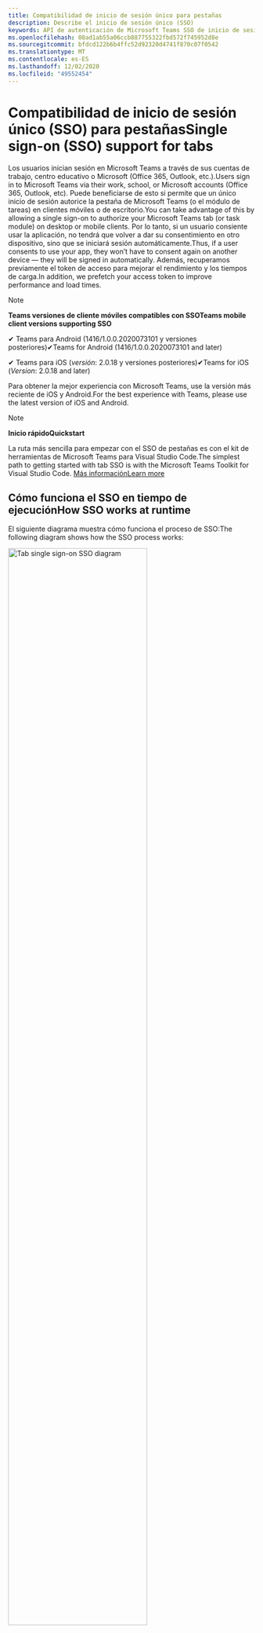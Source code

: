 ```yaml
---
title: Compatibilidad de inicio de sesión único para pestañas
description: Describe el inicio de sesión único (SSO)
keywords: API de autenticación de Microsoft Teams SSO de inicio de sesión único de AAD
ms.openlocfilehash: 08ad1ab55a06ccb887755322fbd572f745952d8e
ms.sourcegitcommit: bfdcd122b6b4ffc52d92320d4741f870c07f0542
ms.translationtype: MT
ms.contentlocale: es-ES
ms.lasthandoff: 12/02/2020
ms.locfileid: "49552454"
---
```

# <a name="single-sign-on-sso-support-for-tabs"></a><span data-ttu-id="e0be3-104">Compatibilidad de inicio de sesión único (SSO) para pestañas</span><span class="sxs-lookup"><span data-stu-id="e0be3-104">Single sign-on (SSO) support for tabs</span></span>

<span data-ttu-id="e0be3-105">Los usuarios inician sesión en Microsoft Teams a través de sus cuentas de trabajo, centro educativo o Microsoft (Office 365, Outlook, etc.).</span><span class="sxs-lookup"><span data-stu-id="e0be3-105">Users sign in to Microsoft Teams via their work, school, or Microsoft accounts (Office 365, Outlook, etc).</span></span> <span data-ttu-id="e0be3-106">Puede beneficiarse de esto si permite que un único inicio de sesión autorice la pestaña de Microsoft Teams (o el módulo de tareas) en clientes móviles o de escritorio.</span><span class="sxs-lookup"><span data-stu-id="e0be3-106">You can take advantage of this by allowing a single sign-on to authorize your Microsoft Teams tab (or task module) on desktop or mobile clients.</span></span> <span data-ttu-id="e0be3-107">Por lo tanto, si un usuario consiente usar la aplicación, no tendrá que volver a dar su consentimiento en otro dispositivo, sino que se iniciará sesión automáticamente.</span><span class="sxs-lookup"><span data-stu-id="e0be3-107">Thus, if a user consents to use your app, they won’t have to consent again on another device — they will be signed in automatically.</span></span> <span data-ttu-id="e0be3-108">Además, recuperamos previamente el token de acceso para mejorar el rendimiento y los tiempos de carga.</span><span class="sxs-lookup"><span data-stu-id="e0be3-108">In addition, we prefetch your access token to improve performance and load times.</span></span>

>[!NOTE]
> <span data-ttu-id="e0be3-109">**Teams versiones de cliente móviles compatibles con SSO**</span><span class="sxs-lookup"><span data-stu-id="e0be3-109">**Teams mobile client versions supporting SSO**</span></span>  
>
> <span data-ttu-id="e0be3-110">✔ Teams para Android (1416/1.0.0.2020073101 y versiones posteriores)</span><span class="sxs-lookup"><span data-stu-id="e0be3-110">✔Teams for Android (1416/1.0.0.2020073101 and later)</span></span>
>
> <span data-ttu-id="e0be3-111">✔ Teams para iOS (_versión_: 2.0.18 y versiones posteriores)</span><span class="sxs-lookup"><span data-stu-id="e0be3-111">✔Teams for iOS (_Version_: 2.0.18 and later)</span></span>  
>
> <span data-ttu-id="e0be3-112">Para obtener la mejor experiencia con Microsoft Teams, use la versión más reciente de iOS y Android.</span><span class="sxs-lookup"><span data-stu-id="e0be3-112">For the best experience with Teams, please use the latest version of iOS and Android.</span></span>

>[!NOTE]
> <span data-ttu-id="e0be3-113">**Inicio rápido**</span><span class="sxs-lookup"><span data-stu-id="e0be3-113">**Quickstart**</span></span>  
>
> <span data-ttu-id="e0be3-114">La ruta más sencilla para empezar con el SSO de pestañas es con el kit de herramientas de Microsoft Teams para Visual Studio Code.</span><span class="sxs-lookup"><span data-stu-id="e0be3-114">The simplest path to getting started with tab SSO is with the Microsoft Teams Toolkit for Visual Studio Code.</span></span> [<span data-ttu-id="e0be3-115">Más información</span><span class="sxs-lookup"><span data-stu-id="e0be3-115">Learn more</span></span>](../../../toolkit/visual-studio-code-tab-sso.md)


## <a name="how-sso-works-at-runtime"></a><span data-ttu-id="e0be3-116">Cómo funciona el SSO en tiempo de ejecución</span><span class="sxs-lookup"><span data-stu-id="e0be3-116">How SSO works at runtime</span></span>

<span data-ttu-id="e0be3-117">El siguiente diagrama muestra cómo funciona el proceso de SSO:</span><span class="sxs-lookup"><span data-stu-id="e0be3-117">The following diagram shows how the SSO process works:</span></span>

<!-- markdownlint-disable MD033 -->
<img src="~/assets/images/tabs/tabs-sso-diagram.png" alt="Tab single sign-on SSO diagram" width="75%"/>

1. <span data-ttu-id="e0be3-118">En la pestaña, se realiza una llamada de JavaScript `getAuthToken()` .</span><span class="sxs-lookup"><span data-stu-id="e0be3-118">In the tab, a JavaScript call is made to `getAuthToken()`.</span></span> <span data-ttu-id="e0be3-119">Esto indica a teams que debe obtener un token de autenticación para la aplicación de pestañas.</span><span class="sxs-lookup"><span data-stu-id="e0be3-119">This tells Teams to obtain an authentication token for the tab application.</span></span>
2. <span data-ttu-id="e0be3-120">Si esta es la primera vez que el usuario actual ha usado la aplicación de pestañas, se le pedirá una solicitud de consentimiento (si se requiere consentimiento) o para controlar la autenticación de paso a través (por ejemplo, la autenticación en dos fases).</span><span class="sxs-lookup"><span data-stu-id="e0be3-120">If this is the first time the current user has used your tab application, there will be a request prompt to consent (if consent is required) or to handle step-up authentication (such as two-factor authentication).</span></span>
3. <span data-ttu-id="e0be3-121">Microsoft Teams solicita el token de aplicación de pestañas del punto de conexión de Azure AD para el usuario actual.</span><span class="sxs-lookup"><span data-stu-id="e0be3-121">Teams requests the tab application token from the Azure AD endpoint for the current user.</span></span>
4. <span data-ttu-id="e0be3-122">Azure AD envía el token de aplicación de la pestaña a la aplicación Teams.</span><span class="sxs-lookup"><span data-stu-id="e0be3-122">Azure AD sends the tab application token to the Teams application.</span></span>
5. <span data-ttu-id="e0be3-123">Microsoft Teams envía el token de la aplicación de la pestaña como parte del objeto de resultado devuelto por la `getAuthToken()` llamada.</span><span class="sxs-lookup"><span data-stu-id="e0be3-123">Teams sends the tab application token to the tab as part of the result object returned by the `getAuthToken()` call.</span></span>
6. <span data-ttu-id="e0be3-124">El token se analizará en la aplicación de pestañas, a través de JavaScript, para extraer la información necesaria, como la dirección de correo electrónico del usuario.</span><span class="sxs-lookup"><span data-stu-id="e0be3-124">The token will be parsed in the tab application, via JavaScript, to extract the needed information, such as the user's email address.</span></span>

> [!NOTE]
> <span data-ttu-id="e0be3-125">El `getAuthToken()` solo es válido para conformar a un conjunto limitado de API de nivel de usuario (email, Profile, offline_access y OpenID) y no para más ámbitos de Microsoft Graph, como `User.Read` o `Mail.Read` .</span><span class="sxs-lookup"><span data-stu-id="e0be3-125">The `getAuthToken()` is only valid for consenting to a limited set of user-level APIs — email, profile, offline_access and OpenId — and not for further Microsoft Graph scopes such as `User.Read` or `Mail.Read`.</span></span> <span data-ttu-id="e0be3-126">Consulte nuestra sección al final de este documento para obtener soluciones alternativas si necesita [ámbitos de gráficos adicionales](#apps-that-require-additional-microsoft-graph-scopes).</span><span class="sxs-lookup"><span data-stu-id="e0be3-126">See our section at the end of this document for suggested workarounds if you require [additional Graph scopes](#apps-that-require-additional-microsoft-graph-scopes).</span></span>

<span data-ttu-id="e0be3-127">La API de SSO también funcionará en [módulos de tareas](../../../task-modules-and-cards/what-are-task-modules.md) que incrusten contenido Web.</span><span class="sxs-lookup"><span data-stu-id="e0be3-127">The SSO API will also work in [Task Modules](../../../task-modules-and-cards/what-are-task-modules.md) that embed web content.</span></span>

## <a name="develop-an-sso-microsoft-teams-tab"></a><span data-ttu-id="e0be3-128">Desarrollar una pestaña de Microsoft Teams de SSO</span><span class="sxs-lookup"><span data-stu-id="e0be3-128">Develop an SSO Microsoft Teams tab</span></span>

<span data-ttu-id="e0be3-129">En esta sección se describen las tareas necesarias para crear una pestaña de Microsoft teams que use SSO.</span><span class="sxs-lookup"><span data-stu-id="e0be3-129">This section describes the tasks involved in creating a Teams tab that uses SSO.</span></span> <span data-ttu-id="e0be3-130">Estas tareas se describen a continuación: independiente del marco y del idioma.</span><span class="sxs-lookup"><span data-stu-id="e0be3-130">These tasks are described here are language- and framework-agnostic.</span></span>

### <a name="1-create-your-azure-active-directory-azure-ad-application"></a><span data-ttu-id="e0be3-131">1. crear la aplicación de Azure Active Directory (Azure AD)</span><span class="sxs-lookup"><span data-stu-id="e0be3-131">1. Create your Azure Active Directory (Azure AD) application</span></span>

#### <a name="registering-your-application-in-theazure-ad-portal-overview"></a><span data-ttu-id="e0be3-132">Registrar la aplicación en el[portal de Azure ad](https://azure.microsoft.com/features/azure-portal/) información general:</span><span class="sxs-lookup"><span data-stu-id="e0be3-132">Registering your application in the[Azure AD portal](https://azure.microsoft.com/features/azure-portal/) overview:</span></span>

1. <span data-ttu-id="e0be3-133">Obtener el [identificador de la aplicación de Azure ad](/azure/active-directory/develop/howto-create-service-principal-portal#get-values-for-signing-in).</span><span class="sxs-lookup"><span data-stu-id="e0be3-133">Get your [Azure AD Application ID](/azure/active-directory/develop/howto-create-service-principal-portal#get-values-for-signing-in).</span></span>
2. <span data-ttu-id="e0be3-134">Especifique los permisos que necesita la aplicación para el punto de conexión de Azure AD y, opcionalmente, Microsoft Graph.</span><span class="sxs-lookup"><span data-stu-id="e0be3-134">Specify the permissions that your application needs for the Azure AD endpoint and, optionally, Microsoft Graph.</span></span>
3. <span data-ttu-id="e0be3-135">[Conceda permisos](/azure/active-directory/develop/howto-create-service-principal-portal#configure-access-policies-on-resources) para equipos de escritorio, Web y aplicaciones móviles de Microsoft Teams.</span><span class="sxs-lookup"><span data-stu-id="e0be3-135">[Grant permissions](/azure/active-directory/develop/howto-create-service-principal-portal#configure-access-policies-on-resources) for Teams desktop, web, and mobile applications.</span></span>
4. <span data-ttu-id="e0be3-136">Autorice previamente a los equipos seleccionando el botón **Agregar un ámbito** y, en el panel que se abre, escriba `access_as_user` como **nombre del ámbito**.</span><span class="sxs-lookup"><span data-stu-id="e0be3-136">Pre-authorize Teams by selecting the **Add a scope** button and in the panel that opens, enter `access_as_user` as the **Scope name**.</span></span>

> [!NOTE]
> <span data-ttu-id="e0be3-137">Hay algunas restricciones importantes que debe tener en cuenta:</span><span class="sxs-lookup"><span data-stu-id="e0be3-137">There are some important restrictions you should be aware of:</span></span>
>
> * <span data-ttu-id="e0be3-138">Solo se admiten los permisos de la API de Microsoft Graph en el nivel de usuario, por ejemplo, email, Profile, offline_access, OpenId.</span><span class="sxs-lookup"><span data-stu-id="e0be3-138">We only support user-level Microsoft Graph API permissions, i.e., email, profile, offline_access, OpenId.</span></span> <span data-ttu-id="e0be3-139">Si necesita acceso a otros ámbitos de Microsoft Graph (como `User.Read` o `Mail.Read` ), vea nuestra [solución alternativa](#apps-that-require-additional-microsoft-graph-scopes) al final de esta documentación.</span><span class="sxs-lookup"><span data-stu-id="e0be3-139">If you need access to other Microsoft Graph scopes (such as `User.Read` or `Mail.Read`), see our [recommended workaround](#apps-that-require-additional-microsoft-graph-scopes) at the end of this documentation.</span></span>
> * <span data-ttu-id="e0be3-140">Es importante que el nombre de dominio de la aplicación sea el mismo que el nombre de dominio que ha registrado para la aplicación de Azure AD.</span><span class="sxs-lookup"><span data-stu-id="e0be3-140">It's important that your application's domain name is the same as the domain name you've registering for your Azure AD application.</span></span>
> * <span data-ttu-id="e0be3-141">Actualmente no se admiten varios dominios por aplicación.</span><span class="sxs-lookup"><span data-stu-id="e0be3-141">We don't currently support multiple domains per app.</span></span>
> * <span data-ttu-id="e0be3-142">No se admiten aplicaciones que usan el `azurewebsites.net` dominio porque es demasiado común y pueden ser un riesgo para la seguridad.</span><span class="sxs-lookup"><span data-stu-id="e0be3-142">We don't support applications that use the `azurewebsites.net` domain because it is too common and may be a security risk.</span></span> <span data-ttu-id="e0be3-143">Sin embargo, estamos buscando activamente quitar esta restricción.</span><span class="sxs-lookup"><span data-stu-id="e0be3-143">However, we're actively seeking to remove this restriction.</span></span>

#### <a name="registering-your-app-through-the-azure-active-directory-portal-in-depth"></a><span data-ttu-id="e0be3-144">Registrar la aplicación a través de Azure Active Directory portal en profundidad:</span><span class="sxs-lookup"><span data-stu-id="e0be3-144">Registering your app through the Azure Active Directory portal in-depth:</span></span>

1. <span data-ttu-id="e0be3-145">Registre una nueva aplicación en el portal de [registro de aplicaciones de Azure Active Directory](https://go.microsoft.com/fwlink/?linkid=2083908) .</span><span class="sxs-lookup"><span data-stu-id="e0be3-145">Register a new application in the [Azure Active Directory – App Registrations](https://go.microsoft.com/fwlink/?linkid=2083908) portal.</span></span>
2. <span data-ttu-id="e0be3-146">Seleccione **registro nuevo** y, en la *Página registrar una aplicación*, establezca los siguientes valores:</span><span class="sxs-lookup"><span data-stu-id="e0be3-146">Select **New Registration** and on the *register an application page*, set following values:</span></span>
    * <span data-ttu-id="e0be3-147">Establezca el **nombre** en el nombre de la aplicación.</span><span class="sxs-lookup"><span data-stu-id="e0be3-147">Set **name** to your app name.</span></span>
    * <span data-ttu-id="e0be3-148">Elija los **tipos de cuenta admitidos** (funcionará cualquier tipo de cuenta) ¹</span><span class="sxs-lookup"><span data-stu-id="e0be3-148">Choose the **supported account types** (any account type will work) ¹</span></span>
    * <span data-ttu-id="e0be3-149">Deje **URI de redireccionamiento** vacía.</span><span class="sxs-lookup"><span data-stu-id="e0be3-149">Leave **Redirect URI** empty.</span></span>
    * <span data-ttu-id="e0be3-150">Elija **Registrar**.</span><span class="sxs-lookup"><span data-stu-id="e0be3-150">Choose **Register**.</span></span>
3. <span data-ttu-id="e0be3-151">En la página información general, copie y guarde el identificador de la **aplicación (cliente)**.</span><span class="sxs-lookup"><span data-stu-id="e0be3-151">On the overview page, copy and save the **Application (client) ID**.</span></span> <span data-ttu-id="e0be3-152">Lo necesitará más adelante al actualizar el manifiesto de aplicación de Teams.</span><span class="sxs-lookup"><span data-stu-id="e0be3-152">You’ll need it later when updating your Teams application manifest.</span></span>
4. <span data-ttu-id="e0be3-153">En **Administrar**, seleccione **Exponer una API**</span><span class="sxs-lookup"><span data-stu-id="e0be3-153">Under **Manage**, select **Expose an API**.</span></span> 
5. <span data-ttu-id="e0be3-154">Seleccione el vínculo **establecer** para generar el URI del identificador de aplicación con el formato de `api://{AppID}` .</span><span class="sxs-lookup"><span data-stu-id="e0be3-154">Select the **Set** link to generate the Application ID URI in the form of `api://{AppID}`.</span></span> <span data-ttu-id="e0be3-155">Inserte el nombre de dominio completo (con una barra diagonal "/" anexada al final) entre las dos barras diagonales y el GUID.</span><span class="sxs-lookup"><span data-stu-id="e0be3-155">Insert your fully qualified domain name (with a forward slash "/" appended to the end) between the double forward slashes and the GUID.</span></span> <span data-ttu-id="e0be3-156">El identificador completo debe tener el siguiente formato: `api://fully-qualified-domain-name.com/{AppID}` ²</span><span class="sxs-lookup"><span data-stu-id="e0be3-156">The entire ID should have the form of: `api://fully-qualified-domain-name.com/{AppID}` ²</span></span>
    * <span data-ttu-id="e0be3-157">por ejemplo: `api://subdomain.example.com/00000000-0000-0000-0000-000000000000` .</span><span class="sxs-lookup"><span data-stu-id="e0be3-157">ex: `api://subdomain.example.com/00000000-0000-0000-0000-000000000000`.</span></span>
    
    <span data-ttu-id="e0be3-158">El nombre de dominio completo es el nombre de dominio inteligible desde el que se sirve la aplicación.</span><span class="sxs-lookup"><span data-stu-id="e0be3-158">The fully qualified domain name is the human readable domain name from which your app is served.</span></span> <span data-ttu-id="e0be3-159">Si usa un servicio de túnel como ngrok, tendrá que actualizar este valor siempre que cambie el subdominio ngrok.</span><span class="sxs-lookup"><span data-stu-id="e0be3-159">If you are using a tunneling service such as ngrok, you will need to update     this value whenever your ngrok subdomain changes.</span></span> 
6. <span data-ttu-id="e0be3-160">Seleccione el botón **Agregar un ámbito**</span><span class="sxs-lookup"><span data-stu-id="e0be3-160">Select the **Add a scope** button.</span></span> <span data-ttu-id="e0be3-161">En el panel que se abre, escriba `access_as_user` como el **Nombre de ámbito**.</span><span class="sxs-lookup"><span data-stu-id="e0be3-161">In the panel that opens, enter `access_as_user` as the **Scope name**.</span></span>
7. <span data-ttu-id="e0be3-162">**¿Establecer quién puede conceder autorización?** para`Admins and users`</span><span class="sxs-lookup"><span data-stu-id="e0be3-162">Set **Who can consent?** to `Admins and users`</span></span>
8. <span data-ttu-id="e0be3-163">Rellene los campos para configurar las solicitudes de consentimiento del usuario y el administrador con valores que sean apropiados para el `access_as_user` ámbito:</span><span class="sxs-lookup"><span data-stu-id="e0be3-163">Fill in the fields for configuring the admin and user consent prompts with values that are appropriate for the `access_as_user` scope:</span></span>
    * <span data-ttu-id="e0be3-164">**Título de consentimiento de administración:** Los equipos pueden tener acceso al perfil del usuario.</span><span class="sxs-lookup"><span data-stu-id="e0be3-164">**Admin consent title:** Teams can access the user’s profile.</span></span>
    * <span data-ttu-id="e0be3-165">**Descripción del consentimiento del administrador**: permite a los equipos llamar a las API Web de la aplicación como el usuario actual.</span><span class="sxs-lookup"><span data-stu-id="e0be3-165">**Admin consent description**: Allows Teams to call the app’s web APIs as the current user.</span></span>
    * <span data-ttu-id="e0be3-166">**Título de consentimiento del usuario**: Microsoft Teams puede tener acceso al perfil de usuario y realizar solicitudes en nombre del usuario.</span><span class="sxs-lookup"><span data-stu-id="e0be3-166">**User consent title**: Teams can access the user profile and make requests on the user's behalf.</span></span>
    * <span data-ttu-id="e0be3-167">**Descripción del consentimiento del usuario:** Habilite Microsoft Teams para que llame a las API de esta aplicación con los mismos derechos que el usuario.</span><span class="sxs-lookup"><span data-stu-id="e0be3-167">**User consent description:** Enable Teams to call this app’s APIs with the same rights as the user.</span></span>
9. <span data-ttu-id="e0be3-168">Asegurarse de que el **Estado** está establecido en **habilitado**</span><span class="sxs-lookup"><span data-stu-id="e0be3-168">Ensure that **State** is set to **Enabled**</span></span>
10. <span data-ttu-id="e0be3-169">Seleccione el botón **Agregar ámbito** para guardar</span><span class="sxs-lookup"><span data-stu-id="e0be3-169">Select the **Add scope** button to save</span></span> 
    * <span data-ttu-id="e0be3-170">La parte de dominio del **nombre de ámbito** que se muestra justo debajo del campo de texto debe coincidir automáticamente con el URI del **identificador de aplicación** establecido en el paso anterior, `/access_as_user` que se ha anexado al final:</span><span class="sxs-lookup"><span data-stu-id="e0be3-170">The domain part of the **Scope name** displayed just below the text field should automatically match the **Application ID** URI set in the previous step, with `/access_as_user` appended to the end:</span></span>
        * `api://subdomain.example.com/00000000-0000-0000-0000-000000000000/access_as_user`
11. <span data-ttu-id="e0be3-171">En la sección **aplicaciones cliente autorizadas** , identifique las aplicaciones que desea autorizar para la aplicación Web de la aplicación.</span><span class="sxs-lookup"><span data-stu-id="e0be3-171">In the **Authorized client applications** section, identify the applications that you want to authorize for your app’s web application.</span></span> <span data-ttu-id="e0be3-172">Seleccione *Agregar una aplicación cliente*.</span><span class="sxs-lookup"><span data-stu-id="e0be3-172">Select *Add a client application*.</span></span> <span data-ttu-id="e0be3-173">Escriba cada uno de los siguientes identificadores de cliente y seleccione el ámbito autorizado que creó en el paso anterior:</span><span class="sxs-lookup"><span data-stu-id="e0be3-173">Enter each of the following client IDs and select the authorized scope you created in the previous step:</span></span>
    * <span data-ttu-id="e0be3-174">`1fec8e78-bce4-4aaf-ab1b-5451cc387264` (Aplicación para equipos móviles o de escritorio)</span><span class="sxs-lookup"><span data-stu-id="e0be3-174">`1fec8e78-bce4-4aaf-ab1b-5451cc387264` (Teams mobile/desktop application)</span></span>
    * <span data-ttu-id="e0be3-175">`5e3ce6c0-2b1f-4285-8d4b-75ee78787346` (Aplicación Web de Teams)</span><span class="sxs-lookup"><span data-stu-id="e0be3-175">`5e3ce6c0-2b1f-4285-8d4b-75ee78787346` (Teams web application)</span></span>
12. <span data-ttu-id="e0be3-176">Navegue a **permisos** de la API.</span><span class="sxs-lookup"><span data-stu-id="e0be3-176">Navigate to **API Permissions**.</span></span> <span data-ttu-id="e0be3-177">Seleccione *Agregar* permisos  >  *Microsoft Graph*  >  *delegados* de permisos de Microsoft Graph y, a continuación, agregue los siguientes permisos a la API de Microsoft Graph:</span><span class="sxs-lookup"><span data-stu-id="e0be3-177">Select *Add a permission* > *Microsoft Graph* > *Delegated permissions*, then add the following permissions from Microsoft Graph API:</span></span>
    * <span data-ttu-id="e0be3-178">User. Read (habilitado de forma predeterminada)</span><span class="sxs-lookup"><span data-stu-id="e0be3-178">User.Read (enabled by default)</span></span>
    * <span data-ttu-id="e0be3-179">email</span><span class="sxs-lookup"><span data-stu-id="e0be3-179">email</span></span>
    * <span data-ttu-id="e0be3-180">offline_access</span><span class="sxs-lookup"><span data-stu-id="e0be3-180">offline_access</span></span>
    * <span data-ttu-id="e0be3-181">OpenId</span><span class="sxs-lookup"><span data-stu-id="e0be3-181">OpenId</span></span>
    * <span data-ttu-id="e0be3-182">perfil</span><span class="sxs-lookup"><span data-stu-id="e0be3-182">profile</span></span>

13. <span data-ttu-id="e0be3-183">Navegar a **autenticación**</span><span class="sxs-lookup"><span data-stu-id="e0be3-183">Navigate to **Authentication**</span></span>

    <span data-ttu-id="e0be3-184">Si una aplicación no ha recibido el consentimiento del administrador de ti, los usuarios tendrán que proporcionar consentimiento la primera vez que usen una aplicación.</span><span class="sxs-lookup"><span data-stu-id="e0be3-184">If an app hasn't been granted IT admin consent, users will have to provide consent the first time they use an app.</span></span>

    <span data-ttu-id="e0be3-185">Establezca un URI de redireccionamiento:</span><span class="sxs-lookup"><span data-stu-id="e0be3-185">Set a redirect URI:</span></span>
    * <span data-ttu-id="e0be3-186">Seleccione **Agregar una plataforma**.</span><span class="sxs-lookup"><span data-stu-id="e0be3-186">Select **Add a platform**.</span></span>
    * <span data-ttu-id="e0be3-187">Seleccione **Web**.</span><span class="sxs-lookup"><span data-stu-id="e0be3-187">Select **web**.</span></span>
    * <span data-ttu-id="e0be3-188">Escriba el **URI de redireccionamiento** de la aplicación.</span><span class="sxs-lookup"><span data-stu-id="e0be3-188">Enter the **redirect URI** for your app.</span></span> <span data-ttu-id="e0be3-189">Ésta será la página a la que se redirigirá al usuario un flujo de concesión implícito correcto.</span><span class="sxs-lookup"><span data-stu-id="e0be3-189">This will be the page where a successful implicit grant flow will redirect the user.</span></span> <span data-ttu-id="e0be3-190">Se trata del mismo nombre de dominio completo que especificó en el paso 5 seguido de la ruta de la API donde debe enviarse una respuesta de autenticación.</span><span class="sxs-lookup"><span data-stu-id="e0be3-190">This will be same fully qualified domain name that you entered in step 5 followed by the API route where a authentication response should be sent.</span></span> <span data-ttu-id="e0be3-191">Si sigue alguno de los ejemplos de Teams, será: `https://subdomain.example.com/auth-end`</span><span class="sxs-lookup"><span data-stu-id="e0be3-191">If you are following any of the Teams samples, this will be: `https://subdomain.example.com/auth-end`</span></span>

    <span data-ttu-id="e0be3-192">A continuación, habilite la concesión implícita comprobando las siguientes casillas:</span><span class="sxs-lookup"><span data-stu-id="e0be3-192">Next, enable implicit grant by checking the following boxes:</span></span>  
    <span data-ttu-id="e0be3-193">Token de identificador de ✔</span><span class="sxs-lookup"><span data-stu-id="e0be3-193">✔ ID Token</span></span>  
    <span data-ttu-id="e0be3-194">Token de acceso ✔</span><span class="sxs-lookup"><span data-stu-id="e0be3-194">✔ Access Token</span></span>  
    
<span data-ttu-id="e0be3-195">¡Enhorabuena!</span><span class="sxs-lookup"><span data-stu-id="e0be3-195">Congratulations!</span></span> <span data-ttu-id="e0be3-196">Ha completado los requisitos previos de registro de aplicaciones para continuar con la aplicación SSO de pestañas.</span><span class="sxs-lookup"><span data-stu-id="e0be3-196">You have completed the app registration prerequisites to proceed with your tab SSO app.</span></span>     

> [!NOTE]
>
> * <span data-ttu-id="e0be3-197">¹ si su aplicación de Azure AD está registrada en el _mismo_ inquilino donde está realizando una solicitud de autenticación en Microsoft Teams, el usuario no se le pedirá consentimiento y se le concederá un token de acceso inmediatamente.</span><span class="sxs-lookup"><span data-stu-id="e0be3-197">¹ If your Azure AD app is registered in the _same_ tenant where you're making an authentication request in Teams, the user won't be asked to consent and will be granted an access token right away.</span></span> <span data-ttu-id="e0be3-198">Los usuarios solo deben dar su consentimiento a estos permisos si la aplicación de Azure AD está registrada en un inquilino diferente.</span><span class="sxs-lookup"><span data-stu-id="e0be3-198">Users only need to consent to these permissions if the Azure AD app is registered in a different tenant.</span></span>
> * <span data-ttu-id="e0be3-199">² si recibe un mensaje de error que indica que el dominio ya tiene propietario y es el propietario, siga el procedimiento descrito en [QuickStart: agregar un nombre de dominio personalizado a Azure Active Directory](/azure/active-directory/fundamentals/add-custom-domain) para registrar el dominio y, a continuación, repita el paso 5 más arriba.</span><span class="sxs-lookup"><span data-stu-id="e0be3-199">² If you get an error stating that the domain is already owned and you are the owner, follow the procedure at [Quickstart: Add a custom domain name to Azure Active Directory](/azure/active-directory/fundamentals/add-custom-domain) to register the domain, and then repeat step 5, above.</span></span> <span data-ttu-id="e0be3-200">(Este error también puede producirse si no ha iniciado sesión con las credenciales de administrador en el espacio empresarial de Office 365).</span><span class="sxs-lookup"><span data-stu-id="e0be3-200">(This error can also occur if you aren't signed in with Admin credentials in the Office 365 tenancy).</span></span>
> * <span data-ttu-id="e0be3-201">Si no recibe el UPN (nombre principal de usuario) en el token de acceso devuelto, puede agregarlo como una [notificación opcional](https://docs.microsoft.com/azure/active-directory/develop/active-directory-optional-claims) en Azure ad.</span><span class="sxs-lookup"><span data-stu-id="e0be3-201">If you are not receiving the UPN (User Principal Name) in the returned access token, you can add it as an [optional claim](https://docs.microsoft.com/azure/active-directory/develop/active-directory-optional-claims) in Azure AD.</span></span>

### <a name="2-update-your-microsoft-teams-application-manifest"></a><span data-ttu-id="e0be3-202">2. actualizar el manifiesto de aplicación de Microsoft Teams</span><span class="sxs-lookup"><span data-stu-id="e0be3-202">2. Update your Microsoft Teams application manifest</span></span>

<span data-ttu-id="e0be3-203">Agregue nuevas propiedades al manifiesto de Microsoft Teams:</span><span class="sxs-lookup"><span data-stu-id="e0be3-203">Add new properties to your Microsoft Teams manifest:</span></span>

* <span data-ttu-id="e0be3-204">**WebApplicationInfo** : el elemento primario de los siguientes elementos:</span><span class="sxs-lookup"><span data-stu-id="e0be3-204">**WebApplicationInfo** - The parent of the following elements:</span></span>

> [!div class="checklist"]
> * <span data-ttu-id="e0be3-205">**ID** -el identificador de cliente de la aplicación.</span><span class="sxs-lookup"><span data-stu-id="e0be3-205">**id** - The client ID of the application.</span></span> <span data-ttu-id="e0be3-206">Se trata del identificador de la aplicación que ha obtenido como parte del registro de la aplicación con Azure AD.</span><span class="sxs-lookup"><span data-stu-id="e0be3-206">This is the application ID that you obtained as part of registering the application with Azure AD.</span></span>
>* <span data-ttu-id="e0be3-207">**Resource** : el dominio y el subdominio de la aplicación.</span><span class="sxs-lookup"><span data-stu-id="e0be3-207">**resource** - The domain and subdomain of your application.</span></span> <span data-ttu-id="e0be3-208">Se trata del mismo URI (incluido el `api://` Protocolo) que registró al crear el `scope` en el paso 6 anterior.</span><span class="sxs-lookup"><span data-stu-id="e0be3-208">This is the same URI (including the `api://` protocol) that you registered when creating your `scope` in step 6 above.</span></span> <span data-ttu-id="e0be3-209">No debe incluir la `access_as_user` ruta de acceso en el recurso.</span><span class="sxs-lookup"><span data-stu-id="e0be3-209">You shouldn't include the `access_as_user` path in your resource.</span></span> <span data-ttu-id="e0be3-210">La parte de dominio de este URI debe coincidir con el dominio, incluidos los subdominios, que se usan en las direcciones URL del manifiesto de aplicación de Teams.</span><span class="sxs-lookup"><span data-stu-id="e0be3-210">The domain part of this URI should match the domain, including any subdomains, used in the URLs of your Teams application manifest.</span></span>

```json
"webApplicationInfo": {
  "id": "00000000-0000-0000-0000-000000000000",
  "resource": "api://subdomain.example.com/00000000-0000-0000-0000-000000000000"
}
```

> [!NOTE]
>
>* <span data-ttu-id="e0be3-211">El recurso de una aplicación de AAD normalmente será la raíz de la dirección URL del sitio y el appID (por ejemplo, `api://subdomain.example.com/00000000-0000-0000-0000-000000000000` ).</span><span class="sxs-lookup"><span data-stu-id="e0be3-211">The resource for an AAD app will usually be the root of its site URL and the appID (e.g. `api://subdomain.example.com/00000000-0000-0000-0000-000000000000`).</span></span> <span data-ttu-id="e0be3-212">Este valor también se usa para garantizar que la solicitud procede del mismo dominio.</span><span class="sxs-lookup"><span data-stu-id="e0be3-212">We also use this value to ensure your request is coming from the same domain.</span></span> <span data-ttu-id="e0be3-213">Por lo tanto, asegúrese de que el `contentURL` de la pestaña use los mismos dominios que la propiedad de recurso.</span><span class="sxs-lookup"><span data-stu-id="e0be3-213">Therefore, make sure that the `contentURL` for your tab uses the same domains as your resource property.</span></span>
>* <span data-ttu-id="e0be3-214">Debe usar el manifiesto versión 1,5 o superior para implementar el `webApplicationInfo` campo.</span><span class="sxs-lookup"><span data-stu-id="e0be3-214">You need to use manifest version 1.5 or higher to implement the `webApplicationInfo` field.</span></span>

### <a name="3-get-an-authentication-token-from-your-client-side-code"></a><span data-ttu-id="e0be3-215">3. obtener un token de autenticación del código del lado cliente</span><span class="sxs-lookup"><span data-stu-id="e0be3-215">3. Get an authentication token from your client-side code</span></span>

<span data-ttu-id="e0be3-216">Esto es lo que la API de autenticación tiene como:</span><span class="sxs-lookup"><span data-stu-id="e0be3-216">Here's what the authentication API looks like:</span></span>

```javascript
var authTokenRequest = {
  successCallback: function(result) { console.log("Success: " + result); },
  failureCallback: function(error) { console.log("Failure: " + error); }
};
microsoftTeams.authentication.getAuthToken(authTokenRequest);
```

<span data-ttu-id="e0be3-217">Cuando se `getAuthToken` requiere el consentimiento del usuario adicional (para los permisos de nivel de usuario), se muestra un cuadro de diálogo al usuario para alentarlo a conceder consentimiento adicional.</span><span class="sxs-lookup"><span data-stu-id="e0be3-217">When you call `getAuthToken` - and additional user consent is required (for user-level permissions) - we will show a dialog to the user encouraging them to grant additional consent.</span></span> 

<span data-ttu-id="e0be3-218">Una vez que haya recibido el token de acceso en la devolución de llamada correcta, puede descodificar el token de acceso para ver las notificaciones asociadas con ese token.</span><span class="sxs-lookup"><span data-stu-id="e0be3-218">Once you've received the access token in the success callback you can decode the access token to view the claims associated with that token.</span></span> <span data-ttu-id="e0be3-219">(Opcionalmente, puede copiar o pegar manualmente el token de acceso en una herramienta como [JWT.IO](https://jwt.io/) para inspeccionar su contenido).</span><span class="sxs-lookup"><span data-stu-id="e0be3-219">(Optionally, you can manually copy/paste the access token into a tool such as [JWT.io](https://jwt.io/) to inspect its contents).</span></span> <span data-ttu-id="e0be3-220">Si no recibe el UPN (nombre principal de usuario) en el token de acceso devuelto, puede agregarlo como una [notificación opcional](https://docs.microsoft.com/azure/active-directory/develop/active-directory-optional-claims) en Azure ad.</span><span class="sxs-lookup"><span data-stu-id="e0be3-220">If you are not receiving the UPN (User Principal Name) in the returned access token, you can add it as an [optional claim](https://docs.microsoft.com/azure/active-directory/develop/active-directory-optional-claims) in Azure AD.</span></span>

<p>
    <img src="~/assets/images/tabs/tabs-sso-prompt.png" alt="Tab single sign-on SSO dialog prompt" width="75%"/>
</p>

## <a name="sample-code"></a><span data-ttu-id="e0be3-221">Código de ejemplo</span><span class="sxs-lookup"><span data-stu-id="e0be3-221">Sample code</span></span>

<span data-ttu-id="e0be3-222">Visite nuestra aplicación de ejemplo: [MSTeams de SSO de ejemplo de pestañas-NodeJS](https://github.com/OfficeDev/msteams-tabs-sso-sample-nodejs)</span><span class="sxs-lookup"><span data-stu-id="e0be3-222">Visit our sample application: [MSTeams Tabs SSO Sample - Nodejs](https://github.com/OfficeDev/msteams-tabs-sso-sample-nodejs)</span></span>

<span data-ttu-id="e0be3-223">En el archivo Léame se explica cómo configurar el entorno de desarrollo y cómo configurar la aplicación en Azure AD.</span><span class="sxs-lookup"><span data-stu-id="e0be3-223">The README explains how to set up your development environment and how to configure your application in Azure AD.</span></span> <span data-ttu-id="e0be3-224">También puede encontrar más información sobre cómo se estructura la muestra en la [sección estructura](https://github.com/OfficeDev/msteams-tabs-sso-sample-nodejs#app-structure) de la aplicación para que le resulte más fácil familiarizarse con el código base.</span><span class="sxs-lookup"><span data-stu-id="e0be3-224">You can also find further information on how the sample is structured in the [app structure section](https://github.com/OfficeDev/msteams-tabs-sso-sample-nodejs#app-structure) to help familiarize yourself with the codebase.</span></span>

## <a name="known-limitations"></a><span data-ttu-id="e0be3-225">Limitaciones conocidas</span><span class="sxs-lookup"><span data-stu-id="e0be3-225">Known Limitations</span></span>

### <a name="apps-that-require-additional-microsoft-graph-scopes"></a><span data-ttu-id="e0be3-226">Aplicaciones que requieren ámbitos adicionales de Microsoft Graph</span><span class="sxs-lookup"><span data-stu-id="e0be3-226">Apps that require additional Microsoft Graph Scopes</span></span>

<span data-ttu-id="e0be3-227">Nuestra implementación actual de SSO solo concede el consentimiento para los permisos de nivel de usuario (correo, perfil, offline_access, OpenId) no para otras API (como User. Read o mail. Read).</span><span class="sxs-lookup"><span data-stu-id="e0be3-227">Our current implementation for SSO only grants consent for user-level permissions — email, profile, offline_access, OpenId — not for other APIs (such as User.Read or Mail.Read).</span></span> <span data-ttu-id="e0be3-228">Si la aplicación necesita más ámbitos de Microsoft Graph, aquí le presentamos algunas soluciones alternativas:</span><span class="sxs-lookup"><span data-stu-id="e0be3-228">If your app needs further Microsoft Graph scopes, here are some enabling workarounds:</span></span>

#### <a name="tenant-admin-consent"></a><span data-ttu-id="e0be3-229">Consentimiento del administrador de inquilinos</span><span class="sxs-lookup"><span data-stu-id="e0be3-229">Tenant Admin Consent</span></span>

<span data-ttu-id="e0be3-230">El enfoque más sencillo es conseguir que un administrador de espacios empresariales dé su consentimiento previo en nombre de la organización.</span><span class="sxs-lookup"><span data-stu-id="e0be3-230">The simplest approach is to get a tenant admin to pre-consent on behalf of the organization.</span></span> <span data-ttu-id="e0be3-231">Esto significa que los usuarios no tendrán que dar su consentimiento a estos ámbitos y, a continuación, podrá intercambiar el lado del servidor de tokens mediante el [flujo en nombre de](/azure/active-directory/develop/v1-oauth2-on-behalf-of-flow)Azure ad.</span><span class="sxs-lookup"><span data-stu-id="e0be3-231">This means users won’t have to consent to these scopes and you can then be free to exchange the token server side using Azure AD’s [on-behalf-of flow](/azure/active-directory/develop/v1-oauth2-on-behalf-of-flow).</span></span> <span data-ttu-id="e0be3-232">Esta solución es aceptable para las aplicaciones de línea de negocio internas, pero es posible que no sea suficiente para desarrolladores de terceros que no puedan confiar en la aprobación del administrador de inquilinos.</span><span class="sxs-lookup"><span data-stu-id="e0be3-232">This workaround is acceptable for internal line-of-business applications but may not be enough for third-party developers who may not be able to rely on tenant admin approval.</span></span>

<span data-ttu-id="e0be3-233">Una forma sencilla de conformar en nombre de una organización (como administrador de inquilinos) es visitar:</span><span class="sxs-lookup"><span data-stu-id="e0be3-233">A simple way of consenting on behalf of an organization (as a tenant admin) is to visit:</span></span>

* `https://login.microsoftonline.com/common/adminconsent?client_id=<AAD_App_ID>`

#### <a name="asking-for-additional-consent-using-the-auth-api"></a><span data-ttu-id="e0be3-234">Pedir consentimiento adicional usando la API de autenticación</span><span class="sxs-lookup"><span data-stu-id="e0be3-234">Asking for additional consent using the Auth API</span></span>

<span data-ttu-id="e0be3-235">Otro enfoque para obtener ámbitos de Microsoft Graph adicionales es presentar un cuadro de diálogo de consentimiento mediante nuestro [enfoque de autenticación de Azure ad existente basado en Web](~/tabs/how-to/authentication/auth-tab-aad.md#navigate-to-the-authorization-page-from-your-popup-page) que implica mostrar un cuadro de diálogo de consentimiento de Azure ad.</span><span class="sxs-lookup"><span data-stu-id="e0be3-235">Another approach for getting additional Microsoft Graph scopes is to present a consent dialog using our existing [web-based Azure AD authentication approach](~/tabs/how-to/authentication/auth-tab-aad.md#navigate-to-the-authorization-page-from-your-popup-page) which involves popping up an Azure AD consent dialog.</span></span> <span data-ttu-id="e0be3-236">Hay adiciones notables:</span><span class="sxs-lookup"><span data-stu-id="e0be3-236">There are some notable additions:</span></span>

1. <span data-ttu-id="e0be3-237">El token recuperado con `getAuthToken()` debe intercambiarse del servidor mediante el [flujo en nombre de](/azure/active-directory/develop/v2-oauth2-on-behalf-of-flow) Azure ad para obtener acceso a las API adicionales de Microsoft Graph.</span><span class="sxs-lookup"><span data-stu-id="e0be3-237">The token retrieved using `getAuthToken()` needs to be exchanged server-side using Azure AD [on-behalf-of flow](/azure/active-directory/develop/v2-oauth2-on-behalf-of-flow) to get access to those additional Microsoft Graph APIs.</span></span>
    * <span data-ttu-id="e0be3-238">Asegúrese de usar el punto de conexión V2 de Microsoft Graph para este intercambio</span><span class="sxs-lookup"><span data-stu-id="e0be3-238">Be sure to use the v2 Microsoft Graph endpoint for this exchange</span></span>
2. <span data-ttu-id="e0be3-239">Si se produce un error en el intercambio, Azure AD devolverá una excepción de concesión no válida.</span><span class="sxs-lookup"><span data-stu-id="e0be3-239">If the exchange fails, Azure AD will return an invalid grant exception.</span></span> <span data-ttu-id="e0be3-240">Suele haber un mensaje de error de dos: `invalid_grant` o `interaction_required`</span><span class="sxs-lookup"><span data-stu-id="e0be3-240">There are usually one of two error messages: `invalid_grant` or `interaction_required`</span></span>
3. <span data-ttu-id="e0be3-241">Cuando se produzca un error en el intercambio, deberá pedir consentimiento adicional.</span><span class="sxs-lookup"><span data-stu-id="e0be3-241">When the exchange fails, then you need to ask for additional consent.</span></span> <span data-ttu-id="e0be3-242">Le recomendamos que muestre una interfaz de usuario que pida al usuario que conceda el consentimiento adicional.</span><span class="sxs-lookup"><span data-stu-id="e0be3-242">We recommend showing some UI asking the user to grant additional consent.</span></span> <span data-ttu-id="e0be3-243">Esta interfaz de usuario debe incluir un botón que desencadene un cuadro de diálogo de consentimiento de Azure AD mediante nuestra [API de autenticación de Azure ad](~/concepts/authentication/auth-silent-aad.md).</span><span class="sxs-lookup"><span data-stu-id="e0be3-243">This UI should include a button that triggers an Azure AD consent dialog using our [Azure AD authentication API](~/concepts/authentication/auth-silent-aad.md).</span></span>
4. <span data-ttu-id="e0be3-244">Al solicitar el consentimiento adicional de Azure AD, debe incluir `prompt=consent` en el parámetro de [cadena de consulta](~/tabs/how-to/authentication/auth-silent-aad.md#get-the-user-context) a Azure ad, de lo contrario, Azure ad no pedirá los ámbitos adicionales.</span><span class="sxs-lookup"><span data-stu-id="e0be3-244">When asking for additional consent from Azure AD, you need to include `prompt=consent` in your [query-string-parameter](~/tabs/how-to/authentication/auth-silent-aad.md#get-the-user-context) to Azure AD otherwise Azure AD will not ask for the additional scopes.</span></span>
    * <span data-ttu-id="e0be3-245">En lugar de: `?scope={scopes}`</span><span class="sxs-lookup"><span data-stu-id="e0be3-245">Instead of: `?scope={scopes}`</span></span>
    * <span data-ttu-id="e0be3-246">Use lo siguiente: `?prompt=consent&scope={scopes}`</span><span class="sxs-lookup"><span data-stu-id="e0be3-246">Use this: `?prompt=consent&scope={scopes}`</span></span>
    * <span data-ttu-id="e0be3-247">Asegúrese de que `{scopes}` incluye todos los ámbitos que solicita al usuario (por ejemplo: mail. Read o User. Read).</span><span class="sxs-lookup"><span data-stu-id="e0be3-247">Be sure that `{scopes}` includes all the scopes you are prompting the user for (ex: Mail.Read or User.Read).</span></span>
5. <span data-ttu-id="e0be3-248">Una vez que el usuario haya concedido permiso adicional, vuelva a intentar el en nombre de flujo para obtener acceso a estas API adicionales.</span><span class="sxs-lookup"><span data-stu-id="e0be3-248">Once the user has granted additional permission, retry the on-behalf-of-flow to get access to these additional APIs.</span></span>

### <a name="non-azure-ad-authentication"></a><span data-ttu-id="e0be3-249">Autenticación que no es de Azure AD</span><span class="sxs-lookup"><span data-stu-id="e0be3-249">Non-Azure AD Authentication</span></span>

<span data-ttu-id="e0be3-250">La solución de autenticación descrita anteriormente solo funciona con aplicaciones y servicios que admitan Azure AD como proveedor de identidades.</span><span class="sxs-lookup"><span data-stu-id="e0be3-250">The above-described authentication solution only works for apps and services that support Azure AD as an identity provider.</span></span> <span data-ttu-id="e0be3-251">Las aplicaciones que quieran autenticarse con servicios que no están basados en Azure AD deben seguir usando el [flujo de autenticación Web](~/concepts/authentication.md)basada en ventanas emergentes.</span><span class="sxs-lookup"><span data-stu-id="e0be3-251">Apps that want to authenticate using non-Azure AD based services need to continue using the pop-up-based [web authentication flow](~/concepts/authentication.md).</span></span>
